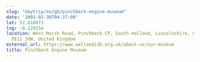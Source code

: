 ```yaml
---
slug: "daytrip/eu/gb/pinchbeck-engine-museum"
date: '2001-01-30T04:37:00'
lat: 52.818073
lng: -0.129154
location: West Marsh Road, Pinchbeck CP, South Holland, Lincolnshire, Greater Lincolnshire,
  PE11 3UW, United Kingdom
external_url: https://www.wellandidb.org.uk/about-us/our-museum
title: Pinchbeck Engine Museum
---
```



